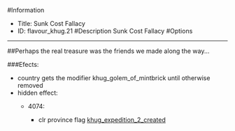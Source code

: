 #Information
 - Title: Sunk Cost Fallacy
 - ID: flavour_khug.21
#Description
Sunk Cost Fallacy
#Options

___
##Perhaps the real treasure was the friends we made along the way...

###Efects:<ul><li>country gets the modifier khug_golem_of_mintbrick until otherwise removed</li><li>hidden effect:</li><ul><li>4074:</li><ul><li>clr province flag [khug_expedition_2_created](../flags/khug_expedition_2_created.md)</li></ul></ul></ul>

